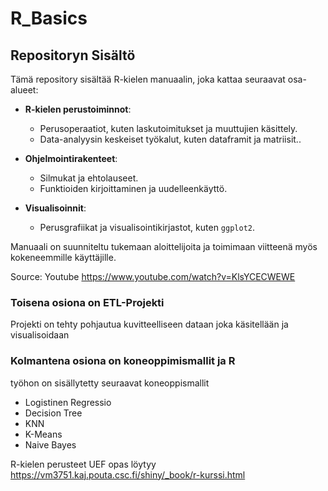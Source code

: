 # R_Basics

## Repositoryn Sisältö

Tämä repository sisältää R-kielen manuaalin, joka kattaa seuraavat osa-alueet:  

- **R-kielen perustoiminnot**: 
  - Perusoperaatiot, kuten laskutoimitukset ja muuttujien käsittely.
  - Data-analyysin keskeiset työkalut, kuten dataframit ja matriisit..
  
- **Ohjelmointirakenteet**:
  - Silmukat ja ehtolauseet.
  - Funktioiden kirjoittaminen ja uudelleenkäyttö.
  
- **Visualisoinnit**:
  - Perusgrafiikat ja visualisointikirjastot, kuten `ggplot2`.

Manuaali on suunniteltu tukemaan aloittelijoita ja toimimaan viitteenä myös kokeneemmille käyttäjille.

Source:
Youtube
https://www.youtube.com/watch?v=KlsYCECWEWE

### Toisena osiona on ETL-Projekti

Projekti on tehty pohjautua kuvitteelliseen dataan joka käsitellään ja visualisoidaan

### Kolmantena osiona on koneoppimismallit ja R

työhon on sisällytetty seuraavat koneoppismallit
 - Logistinen Regressio
 - Decision Tree
 - KNN
 - K-Means
 - Naive Bayes

R-kielen perusteet UEF opas löytyy
https://vm3751.kaj.pouta.csc.fi/shiny/_book/r-kurssi.html

